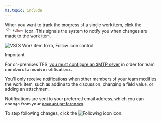 ```yaml
---
ms.topic: include
---
```


When you want to track the progress of a single work item, click the ![Follow icon](../_img/icons/follow-icon.png) icon. This signals the system to notify you when changes are made to the work item.  

![VSTS Work item form, Follow icon control](/vsts/work/backlogs/_img/follow-work-item.png)  

> [!IMPORTANT]
>For on-premises TFS, [you must configure an SMTP sever](/tfs/server/admin/setup-customize-alerts) in order for team members to receive notifications.  

You'll only receive notifications when other members of your team modifies the work item, such as adding to the discussion, changing a field value, or adding an attachment. 

Notifications are sent to your preferred email address, which you can change from your [account preferences](/vsts/organizations/settings/user-preferences).  

To stop following changes, click the ![Following icon](/vsts/work/_img/icons/following-icon.png)  icon.
 
